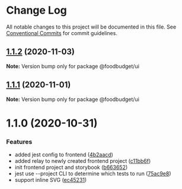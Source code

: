 # Change Log

All notable changes to this project will be documented in this file.
See [Conventional Commits](https://conventionalcommits.org) for commit guidelines.

## [1.1.2](https://github.com/Lilmortal/foodbudget/compare/@foodbudget/ui@1.1.1...@foodbudget/ui@1.1.2) (2020-11-03)

**Note:** Version bump only for package @foodbudget/ui





## [1.1.1](https://github.com/Lilmortal/foodbudget/compare/@foodbudget/ui@1.1.0...@foodbudget/ui@1.1.1) (2020-11-01)

**Note:** Version bump only for package @foodbudget/ui





# 1.1.0 (2020-10-31)


### Features

* added jest config to frontend ([4b2aacd](https://github.com/Lilmortal/foodbudget/commit/4b2aacdcad0ab260983b347f6ac27747abd3dae0))
* added relay to newly created frontend project ([c11bb6f](https://github.com/Lilmortal/foodbudget/commit/c11bb6f9dd351f220a0f0902d5eaab9464733502))
* init frontend project and storybook ([b663652](https://github.com/Lilmortal/foodbudget/commit/b663652e0af078340e97d33de50bd7d1c2469381))
* jest use --project CLI to determine which tests to run ([75ac9e8](https://github.com/Lilmortal/foodbudget/commit/75ac9e89850f19688052635f0406e88ed83db24b))
* support inline SVG ([ec45231](https://github.com/Lilmortal/foodbudget/commit/ec452314d2e6a62798f959ca68a4384f915f6df5))
